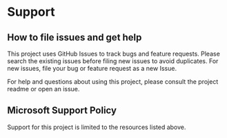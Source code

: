 # Support

## How to file issues and get help

This project uses GitHub Issues to track bugs and feature requests. Please search the existing
issues before filing new issues to avoid duplicates. For new issues, file your bug or
feature request as a new Issue.

For help and questions about using this project, please consult the project readme or open an issue.

## Microsoft Support Policy

Support for this project is limited to the resources listed above.
